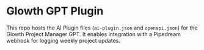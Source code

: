 # Glowth GPT Plugin

This repo hosts the AI Plugin files (`ai-plugin.json` and `openapi.json`) for the Glowth Project Manager GPT. It enables integration with a Pipedream webhook for logging weekly project updates.
